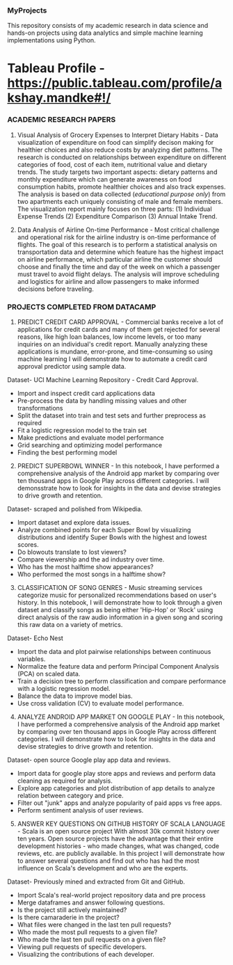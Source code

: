### MyProjects
This repository consists of my academic research in data science and hands-on projects using data analytics and simple machine learning implementations using Python.

# Tableau Profile - https://public.tableau.com/profile/akshay.mandke#!/

### ACADEMIC RESEARCH PAPERS
1. Visual Analysis of Grocery Expenses to Interpret Dietary Habits - 
Data visualization of expenditure on food can simplify decison making for healthier choices and also reduce costs by analyzing diet patterns. The research is conducted on relationships between expenditure on different categories of food, cost of each item, nutritional value and dietary trends. The study targets two important aspects: dietary patterns and monthly expenditure which can generate awareness on food consumption habits, promote healthier choices and also track expenses. The analysis is based on data collected (_educational purpose only_) from two apartments each uniquely consisting of male and female members. The visualization report mainly focuses on three parts: (1) Individual Expense Trends (2) Expenditure Comparison (3) Annual Intake Trend.

2. Data Analysis of Airline On-time Performance - 
Most critical challenge and operational risk for the airline industry is on-time performance of flights. The goal of this research is to perform a statistical analysis on transportation data and determine which feature has the highest impact on airline performance, which particular airline the customer should choose and finally the time and day of the week on which a passenger must travel to avoid flight delays. The analysis will improve scheduling and logistics for airline and allow passengers to make informed decisions before traveling. 

### PROJECTS COMPLETED FROM DATACAMP
1. PREDICT CREDIT CARD APPROVAL - 
Commercial banks receive a lot of applications for credit cards and many of them get rejected for several reasons, like high loan balances, low income levels, or too many inquiries on an individual's credit report. Manually analyzing these applications is mundane, error-prone, and time-consuming so using machine learning I will demonstrate how to automate a credit card approval predictor using sample data.

Dataset- UCI Machine Learning Repository - Credit Card Approval.

* Import and inspect credit card applications data
* Pre-process the data by handling missing values and other transformations
* Split the dataset into train and test sets and further preprocess as required
* Fit a logistic regression model to the train set
* Make predictions and evaluate model performance
* Grid searching and optimizing model performance
* Finding the best performing model

2. PREDICT SUPERBOWL WINNER - 
In this notebook, I have performed a comprehensive analysis of the Android app market by comparing over ten thousand apps in Google Play across different categories. I will demonsstrate how to look for insights in the data and devise strategies to drive growth and retention.

Dataset- scraped and polished from Wikipedia. 

* Import dataset and explore data issues.
* Analyze combined points for each Super Bowl by visualizing distributions and identify Super Bowls with the highest and lowest scores.
* Do blowouts translate to lost viewers?
* Compare viewership and the ad industry over time.
* Who has the most halftime show appearances?
* Who performed the most songs in a halftime show?

3. CLASSIFICATION OF SONG GENRES - 
Music streaming services categorize music for personalized recommendations based on user's history. In this notebook, I will demonstrate how to look through a given dataset and classify songs as being either 'Hip-Hop' or 'Rock' using direct analysis of the raw audio information in a given song and scoring this raw data on a variety of metrics.

Dataset- Echo Nest

* Import the data and plot pairwise relationships between continuous variables.
* Normalize the feature data and perform Principal Component Analysis (PCA) on scaled data.
* Train a decision tree to perform classification and compare performance with a logistic regression model.
* Balance the data to improve model bias.
* Use cross validation (CV) to evaluate model performance.

4. ANALYZE ANDROID APP MARKET ON GOOGLE PLAY - 
In this notebook, I have performed a comprehensive analysis of the Android app market by comparing over ten thousand apps in Google Play across different categories. I will demonstrate how to look for insights in the data and devise strategies to drive growth and retention.

Dataset- open source Google play app data and reviews.

* Import data for google play store apps and reviews and perform data cleaning as required for analysis.
* Explore app categories and plot distribution of app details to analyze relation between category and price.
* Filter out "junk" apps and analyze popularity of paid apps vs free apps.
* Perform sentiment analysis of user reviews.

5. ANSWER KEY QUESTIONS ON GITHUB HISTORY OF SCALA LANGUAGE - 
Scala is an open source project With almost 30k commit history over ten years. Open source projects have the advantage that their entire development histories - who made changes, what was changed, code reviews, etc. are publicly available. In this project I will demonstrate how to answer several questions and find out who has had the most influence on Scala's development and who are the experts. 

Dataset- Previously mined and extracted from Git and GitHub.

* Import Scala's real-world project repository data and pre process
* Merge dataframes and answer following questions.
* Is the project still actively maintained?
* Is there camaraderie in the project?
* What files were changed in the last ten pull requests?
* Who made the most pull requests to a given file?
* Who made the last ten pull requests on a given file?
* Viewing pull requests of specific developers.
* Visualizing the contributions of each developer.
